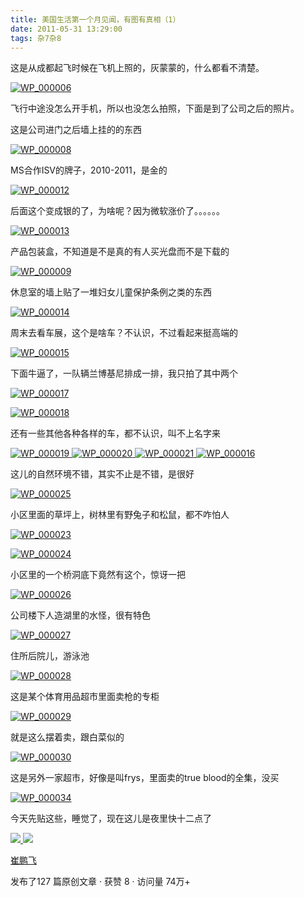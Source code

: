 ```yaml
---
title: 美国生活第一个月见闻，有图有真相（1）
date: 2011-05-31 13:29:00
tags: 杂7杂8
---
```

这是从成都起飞时候在飞机上照的，灰蒙蒙的，什么都看不清楚。

[ ![WP_000006](http://hi.csdn.net/attachment/201105/31/0_1306817695R7ZX.gif)
](http://hi.csdn.net/attachment/201105/31/0_1306817683HZFg.gif)

飞行中途没怎么开手机，所以也没怎么拍照，下面是到了公司之后的照片。

这是公司进门之后墙上挂的的东西

[ ![WP_000008](http://hi.csdn.net/attachment/201105/31/0_13068177347jaj.gif)
](http://hi.csdn.net/attachment/201105/31/0_13068177239B7n.gif)

MS合作ISV的牌子，2010-2011，是金的

[ ![WP_000012](http://hi.csdn.net/attachment/201105/31/0_1306817780cC5L.gif)
](http://hi.csdn.net/attachment/201105/31/0_13068177680Apc.gif)

后面这个变成银的了，为啥呢？因为微软涨价了。。。。。。

[ ![WP_000013](http://hi.csdn.net/attachment/201105/31/0_1306817811gSWO.gif)
](http://hi.csdn.net/attachment/201105/31/0_13068177956q6H.gif)

产品包装盒，不知道是不是真的有人买光盘而不是下载的

[ ![WP_000009](http://hi.csdn.net/attachment/201105/31/0_1306817851LMlF.gif)
](http://hi.csdn.net/attachment/201105/31/0_1306817840O602.gif)

休息室的墙上贴了一堆妇女儿童保护条例之类的东西

[ ![WP_000014](http://hi.csdn.net/attachment/201105/31/0_1306817895Bkyb.gif)
](http://hi.csdn.net/attachment/201105/31/0_1306817873BKWe.gif)

周末去看车展，这个是啥车？不认识，不过看起来挺高端的

[ ![WP_000015](http://hi.csdn.net/attachment/201105/31/0_1306817980hkSi.gif)
](http://hi.csdn.net/attachment/201105/31/0_13068179568Ik5.gif)

下面牛逼了，一队辆兰博基尼排成一排，我只拍了其中两个

[ ![WP_000017](http://hi.csdn.net/attachment/201105/31/0_130681809364M5.gif)
](http://hi.csdn.net/attachment/201105/31/0_1306818065y7BB.gif)

[ ![WP_000018](http://hi.csdn.net/attachment/201105/31/0_1306818185ci86.gif)
](http://hi.csdn.net/attachment/201105/31/0_1306818158QjNB.gif)

还有一些其他各种各样的车，都不认识，叫不上名字来

[ ![WP_000019](http://hi.csdn.net/attachment/201105/31/0_1306818254GZ99.gif)
](http://hi.csdn.net/attachment/201105/31/0_130681822799wr.gif) [
![WP_000020](http://hi.csdn.net/attachment/201105/31/0_1306818327OkcJ.gif)
](http://hi.csdn.net/attachment/201105/31/0_13068183071lN5.gif) [
![WP_000021](http://hi.csdn.net/attachment/201105/31/0_13068184872nKa.gif)
](http://hi.csdn.net/attachment/201105/31/0_1306818409Y94S.gif) [
![WP_000016](http://hi.csdn.net/attachment/201105/31/0_130681872686lf.gif)
](http://hi.csdn.net/attachment/201105/31/0_1306818605JCTc.gif)

这儿的自然环境不错，其实不止是不错，是很好

[ ![WP_000025](http://hi.csdn.net/attachment/201105/31/0_13068188912e1B.gif)
](http://hi.csdn.net/attachment/201105/31/0_13068188408SJK.gif)

小区里面的草坪上，树林里有野兔子和松鼠，都不咋怕人

[ ![WP_000023](http://hi.csdn.net/attachment/201105/31/0_1306819161QJQW.gif)
](http://hi.csdn.net/attachment/201105/31/0_1306819119r8n5.gif)

[ ![WP_000024](http://hi.csdn.net/attachment/201105/31/0_1306819319TBHT.gif)
](http://hi.csdn.net/attachment/201105/31/0_1306819276TYrl.gif)

小区里的一个桥洞底下竟然有这个，惊讶一把

[ ![WP_000026](http://hi.csdn.net/attachment/201105/31/0_1306819371x9SV.gif)
](http://hi.csdn.net/attachment/201105/31/0_1306819358jbb8.gif)

公司楼下人造湖里的水怪，很有特色

[ ![WP_000027](http://hi.csdn.net/attachment/201105/31/0_1306819439YlsL.gif)
](http://hi.csdn.net/attachment/201105/31/0_1306819420JpXZ.gif)

住所后院儿，游泳池

[ ![WP_000028](http://hi.csdn.net/attachment/201105/31/0_1306819537Wc0d.gif)
](http://hi.csdn.net/attachment/201105/31/0_1306819516SzHh.gif)

这是某个体育用品超市里面卖枪的专柜

[ ![WP_000029](http://hi.csdn.net/attachment/201105/31/0_130681963812mS.gif)
](http://hi.csdn.net/attachment/201105/31/0_1306819604Usod.gif)

就是这么摆着卖，跟白菜似的

[ ![WP_000030](http://hi.csdn.net/attachment/201105/31/0_1306819727MCJ4.gif)
](http://hi.csdn.net/attachment/201105/31/0_1306819698N77h.gif)

这是另外一家超市，好像是叫frys，里面卖的true blood的全集，没买

[ ![WP_000034](http://hi.csdn.net/attachment/201105/31/0_1306819800whQh.gif)
](http://hi.csdn.net/attachment/201105/31/0_1306819778801n.gif)

今天先贴这些，睡觉了，现在这儿是夜里快十二点了



[ ![](https://profile.csdnimg.cn/5/2/5/3_cuipengfei1)
![](https://g.csdnimg.cn/static/user-reg-year/1x/11.png)
](https://blog.csdn.net/cuipengfei1)

[ 崔鹏飞 ](https://blog.csdn.net/cuipengfei1)

发布了127 篇原创文章  ·  获赞 8  ·  访问量 74万+

